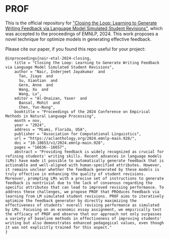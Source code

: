 # PROF
This is the official repository for ["Closing the Loop: Learning to Generate Writing Feedback via Language Model Simulated Student Revisions"](https://aclanthology.org/2024.emnlp-main.928/#), which was accepted to the proceedings of EMNLP, 2024. This work proposes a novel technique for optimize models in generating effective feedback.

Please cite our paper, if you found this repo useful for your project:
```
@inproceedings{nair-etal-2024-closing,
    title = "Closing the Loop: Learning to Generate Writing Feedback via Language Model Simulated Student Revisions",
    author = "Nair, Inderjeet Jayakumar  and
      Tan, Jiaye  and
      Su, Xiaotian  and
      Gere, Anne  and
      Wang, Xu  and
      Wang, Lu",
    editor = "Al-Onaizan, Yaser  and
      Bansal, Mohit  and
      Chen, Yun-Nung",
    booktitle = "Proceedings of the 2024 Conference on Empirical Methods in Natural Language Processing",
    month = nov,
    year = "2024",
    address = "Miami, Florida, USA",
    publisher = "Association for Computational Linguistics",
    url = "https://aclanthology.org/2024.emnlp-main.928/",
    doi = "10.18653/v1/2024.emnlp-main.928",
    pages = "16636--16657",
    abstract = "Providing feedback is widely recognized as crucial for refining students' writing skills. Recent advances in language models (LMs) have made it possible to automatically generate feedback that is actionable and well-aligned with human-specified attributes. However, it remains unclear whether the feedback generated by these models is truly effective in enhancing the quality of student revisions. Moreover, prompting LMs with a precise set of instructions to generate feedback is nontrivial due to the lack of consensus regarding the specific attributes that can lead to improved revising performance. To address these challenges, we propose PROF that PROduces Feedback via learning from LM simulated student revisions. PROF aims to iteratively optimize the feedback generator by directly maximizing the effectiveness of students' overall revising performance as simulated by LMs. Focusing on an economic essay assignment, we empirically test the efficacy of PROF and observe that our approach not only surpasses a variety of baseline methods in effectiveness of improving students' writing but also demonstrates enhanced pedagogical values, even though it was not explicitly trained for this aspect."
} 
```